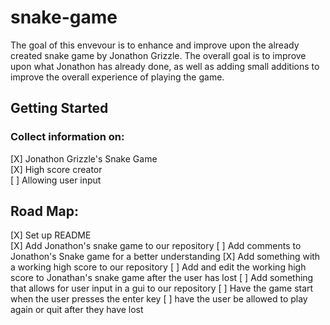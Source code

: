 # snake-game
The goal of this envevour is to enhance and improve upon the already created snake game by Jonathon Grizzle. The overall goal is to
improve upon what Jonathon has already done, as well as adding small additions to improve the overall experience of playing the game.

## Getting Started

### Collect information on:

[X] Jonathon Grizzle's Snake Game  
[X] High score creator  
[ ] Allowing user input  

## Road Map:

[X] Set up README  
[X] Add Jonathon's snake game to our repository 
[ ] Add comments to Jonathon's Snake game for a better understanding
[X] Add something with a working high score to our repository
[ ] Add and edit the working high score to Jonathan's snake game after the user has lost
[ ] Add something that allows for user input in a gui to our repository 
[ ] Have the game start when the user presses the enter key
[ ] have the user be allowed to play again or quit after they have lost
